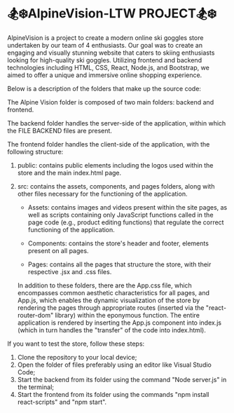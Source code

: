 
# 🏂❄️AlpineVision-LTW PROJECT🏂❄️

AlpineVision is a project to create a modern online ski goggles store undertaken by our team of 4 enthusiasts. Our goal was to create an engaging and visually stunning website that caters to skiing enthusiasts looking for high-quality ski goggles. Utilizing frontend and backend technologies including HTML, CSS, React, Node.js, and Bootstrap, we aimed to offer a unique and immersive online shopping experience.

Below is a description of the folders that make up the source code:

The Alpine Vision folder is composed of two main folders: backend and frontend.

The backend folder handles the server-side of the application, within which the FILE BACKEND files are present.

The frontend folder handles the client-side of the application, with the following structure:

1) public: contains public elements including the logos used within the store and the main index.html page.

2) src: contains the assets, components, and pages folders, along with other files necessary for the functioning of the application.

   - Assets: contains images and videos present within the site pages, as well as scripts containing only JavaScript functions called in the page code (e.g., product editing functions) that regulate the correct functioning of the application.
   
   - Components: contains the store's header and footer, elements present on all pages.
   
   - Pages: contains all the pages that structure the store, with their respective .jsx and .css files.
   
   In addition to these folders, there are the App.css file, which encompasses common aesthetic characteristics for all pages, and App.js, which enables the dynamic visualization of the store by rendering the pages through appropriate routes (inserted via the "react-router-dom" library) within the eponymous function. The entire application is rendered by inserting the App.js component into index.js (which in turn handles the "transfer" of the code into index.html).

If you want to test the store, follow these steps:
1) Clone the repository to your local device;
2) Open the folder of files preferably using an editor like Visual Studio Code;
3) Start the backend from its folder using the command "Node server.js" in the terminal;
4) Start the frontend from its folder using the commands "npm install react-scripts" and "npm start".
